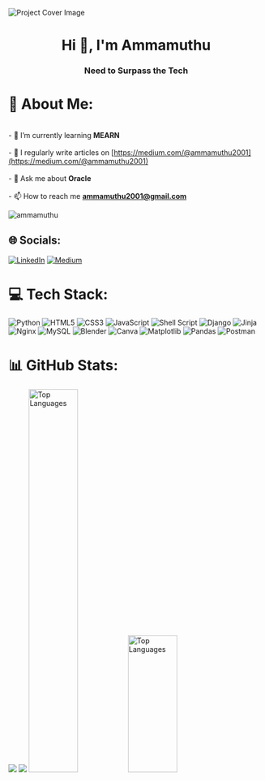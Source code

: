 ![Project Cover Image](https://user-images.githubusercontent.com/74038190/225813708-98b745f2-7d22-48cf-9150-083f1b00d6c9.gif) 
<h1 align="center">Hi 👋, I'm Ammamuthu</h1>
<h3 align="center">Need to Surpass the Tech </h3>

# 💫 About Me:
<br>- 🌱 I’m currently learning **MEARN**<br><br>- 📝 I regularly write articles on [https://medium.com/@ammamuthu2001](https://medium.com/@ammamuthu2001)<br><br>- 💬 Ask me about **Oracle**<br><br>- 📫 How to reach me **ammamuthu2001@gmail.com**
<p align="left"> <img src="https://komarev.com/ghpvc/?username=ammamuthu&label=Profile%20views&color=0e75b6&style=flat" alt="ammamuthu" /> </p>

## 🌐 Socials:
[![LinkedIn](https://img.shields.io/badge/LinkedIn-%230077B5.svg?logo=linkedin&logoColor=white)](https://www.linkedin.com/in/ammamuthu-m-50a485219) [![Medium](https://img.shields.io/badge/Medium-12100E?logo=medium&logoColor=white)](https://medium.com/@ammamuthu2001) 

# 💻 Tech Stack:
![Python](https://img.shields.io/badge/python-3670A0?style=for-the-badge&logo=python&logoColor=ffdd54) ![HTML5](https://img.shields.io/badge/html5-%23E34F26.svg?style=for-the-badge&logo=html5&logoColor=white) ![CSS3](https://img.shields.io/badge/css3-%231572B6.svg?style=for-the-badge&logo=css3&logoColor=white) ![JavaScript](https://img.shields.io/badge/javascript-%23323330.svg?style=for-the-badge&logo=javascript&logoColor=%23F7DF1E) ![Shell Script](https://img.shields.io/badge/shell_script-%23121011.svg?style=for-the-badge&logo=gnu-bash&logoColor=white) ![Django](https://img.shields.io/badge/django-%23092E20.svg?style=for-the-badge&logo=django&logoColor=white) ![Jinja](https://img.shields.io/badge/jinja-white.svg?style=for-the-badge&logo=jinja&logoColor=black) ![Nginx](https://img.shields.io/badge/nginx-%23009639.svg?style=for-the-badge&logo=nginx&logoColor=white) ![MySQL](https://img.shields.io/badge/mysql-%2300000f.svg?style=for-the-badge&logo=mysql&logoColor=white) ![Blender](https://img.shields.io/badge/blender-%23F5792A.svg?style=for-the-badge&logo=blender&logoColor=white) ![Canva](https://img.shields.io/badge/Canva-%2300C4CC.svg?style=for-the-badge&logo=Canva&logoColor=white) ![Matplotlib](https://img.shields.io/badge/Matplotlib-%23ffffff.svg?style=for-the-badge&logo=Matplotlib&logoColor=black) ![Pandas](https://img.shields.io/badge/pandas-%23150458.svg?style=for-the-badge&logo=pandas&logoColor=white) ![Postman](https://img.shields.io/badge/Postman-FF6C37?style=for-the-badge&logo=postman&logoColor=white)
# 📊 GitHub Stats:
![](https://github-readme-stats.vercel.app/api?username=Ammamuthu&theme=radical&hide_border=false&include_all_commits=false&count_private=false)
![](https://github-readme-streak-stats.herokuapp.com/?user=Ammamuthu&theme=radical&hide_border=false)
<img src="https://github-readme-stats.vercel.app/api/top-langs/?username=Ammamuthu&theme=radical&hide_border=false&include_all_commits=false&count_private=false&layout=compact" alt="Top Languages" style="width: 44%;">
<img src="https://media.licdn.com/dms/image/D5612AQGOmwfIE5mlWA/article-cover_image-shrink_720_1280/0/1674617947228?e=2147483647&v=beta&t=FTU_isQ6VYfV5D_ueFHPWvT8ZqgDeJG3yr8Mi8lpfk0" alt="Top Languages" style="width: 44%; height:270px; margin-left:-30px;">



